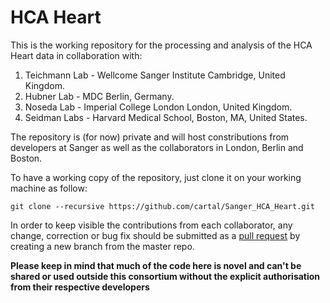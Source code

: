 # HCA Heart


This is the working repository for the processing and analysis of the HCA Heart data in collaboration with:

1. Teichmann Lab - Wellcome Sanger Institute Cambridge, United Kingdom.
2. Hubner Lab - MDC Berlin, Germany.
3. Noseda Lab - Imperial College London London, United Kingdom.
4. Seidman Labs - Harvard Medical School, Boston, MA, United States. 

The repository is (for now) private and will host constributions from developers at Sanger as well as the collaborators in London, Berlin and Boston. 

To have a working copy of the repository, just clone it on your working machine as follow:

```
git clone --recursive https://github.com/cartal/Sanger_HCA_Heart.git

```

In order to keep visible the contributions from each collaborator, any change, correction or bug fix should be submitted as 
a [pull request](https://help.github.com/en/github/collaborating-with-issues-and-pull-requests/about-pull-requests) by creating a new branch from the master repo.

**Please keep in mind that much of the code here is novel and can't be shared or used outside this consortium without the explicit authorisation from their respective developers**



